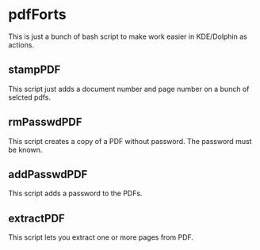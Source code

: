 pdfForts
========

This is just a bunch of bash script to make work easier in KDE/Dolphin as actions.



stampPDF
--------

This script just adds a document number and page number on a bunch of selcted pdfs.



rmPasswdPDF
-----------

This script creates a copy of a PDF without password. The password must be known. 



addPasswdPDF
------------

This script adds a password to the PDFs.



extractPDF
----------

This script lets you extract one or more pages from  PDF.